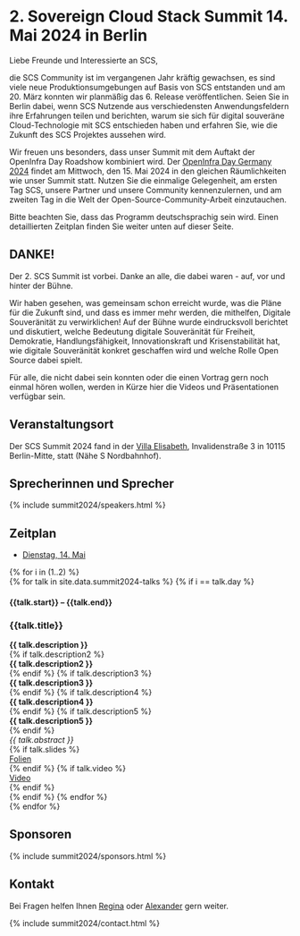 # 2. Sovereign Cloud Stack Summit 14. Mai 2024 in Berlin


Liebe Freunde und Interessierte an SCS,

die SCS Community ist im vergangenen Jahr kräftig gewachsen, es sind viele neue Produktionsumgebungen auf Basis von SCS entstanden und am 20. März konnten wir planmäßig das 6. Release veröffentlichen.
Seien Sie in Berlin dabei, wenn SCS Nutzende aus verschiedensten Anwendungsfeldern ihre Erfahrungen teilen und berichten, warum sie sich für digital souveräne Cloud-Technologie mit SCS entschieden haben und erfahren Sie, wie die Zukunft des SCS Projektes aussehen wird.

Wir freuen uns besonders, dass unser Summit mit dem Auftakt der OpenInfra Day Roadshow kombiniert wird. Der [OpenInfra Day Germany 2024](https://oideurope2024.openinfra.dev/#registration=1) findet am Mittwoch, den 15. Mai 2024 in den gleichen Räumlichkeiten wie unser Summit statt. Nutzen Sie die einmalige Gelegenheit, am ersten Tag SCS, unsere Partner und unsere Community kennenzulernen, und am zweiten Tag in die Welt der Open-Source-Community-Arbeit einzutauchen.

Bitte beachten Sie, dass das Programm deutschsprachig sein wird. Einen detaillierten Zeitplan finden Sie weiter unten auf dieser Seite.

## DANKE!

Der 2. SCS Summit ist vorbei. Danke an alle, die dabei waren -  auf, vor und hinter der Bühne.

Wir haben gesehen, was gemeinsam schon erreicht wurde, was die Pläne für die Zukunft sind, und dass es immer mehr werden, die mithelfen, Digitale Souveränität zu verwirklichen!
Auf der Bühne wurde eindrucksvoll berichtet und diskutiert, welche Bedeutung digitale Souveränität für Freiheit, Demokratie, Handlungsfähigkeit, Innovationskraft und Krisenstabilität hat, wie digitale Souveränität konkret geschaffen wird und welche Rolle Open Source dabei spielt.

Für alle, die nicht dabei sein konnten oder die einen Vortrag gern noch einmal hören wollen, werden in Kürze hier die Videos und Präsentationen verfügbar sein.


## Veranstaltungsort

Der SCS Summit 2024 fand in der [Villa Elisabeth](https://www.elisabeth.berlin/de/kulturorte/villa-elisabeth), Invalidenstraße 3 in 10115 Berlin-Mitte, statt (Nähe S Nordbahnhof).

## Sprecherinnen und Sprecher

{% include summit2024/speakers.html %}

## Zeitplan

<div class="container my-4">
    <!-- Nav tabs -->
    <ul class="schedule-nav nav nav-pills nav-justified" id="schedule-tab" role="tablist">
        <li class="nav-item me-2">
            <a class="nav-link active" id="tab-day-1" data-bs-toggle="tab" href="#day-1" role="tab"
                aria-controls="day-1" aria-selected="true">
                <span class="meta d-none d-lg-block">Dienstag, 14. Mai</span>
            </a>
        </li>
    </ul>
    <!-- Tab panes -->
    <div class="schedule-tab-content tab-content mt-5">
        {% for i in (1..2) %}
        <div class="tab-pane fade {% if i == 1 %}show active{% endif %}" id="day-{{i}}" role="tabpanel"
            aria-labelledby="day-{{i}}">
            {% for talk in site.data.summit2024-talks %}
            {% if i == talk.day %}
            <div class="item item-talk">
                <div class="meta">
                    <h4 class="time">{{talk.start}} – {{talk.end}}</h4>
                    <!--//profile-->
                </div>
                <!--//meta-->
                <div class="content">
                    <h3 class="title mb-2">{{talk.title}}<a data-tab-destination="day-{{i}}"
                            href="#session-{{ forloop.index }}" class="link-unstyled"><i
                                class="fa fa-link ms-2 text-muted" aria-hidden="true" style="font-size: .7em;"></i></a>
                    </h3>
                    <div class="desc pb-2"><b>{{ talk.description }}</b></div>
                    {% if talk.description2 %}<div class="desc pb-2"><b>{{ talk.description2 }}</b></div>{% endif %}
                    {% if talk.description3 %}<div class="desc pb-2"><b>{{ talk.description3 }}</b></div>{% endif %}
                    {% if talk.description4 %}<div class="desc pb-2"><b>{{ talk.description4 }}</b></div>{% endif %}
                    {% if talk.description5 %}<div class="desc pb-2"><b>{{ talk.description5 }}</b></div>{% endif %}
                    <div class="desc pb-2"><i>{{ talk.abstract }}</i></div>
                    {% if talk.slides %}
                    <div class="desc pb-2"><a href="{{ talk.slides }}">Folien</a></div>
                    {% endif %}
                    {% if talk.video %}
                    <div class="desc pb-2"><a href="{{ talk.video }}">Video</a></div>
                    {% endif %}
                </div>
                <!--//content-->
            </div>
            {% endif %}
            {% endfor %}
        </div>
        {% endfor %}
    </div>
</div>


## Sponsoren

{% include summit2024/sponsors.html %}

## Kontakt

Bei Fragen helfen Ihnen [Regina](https://scs.community/metz) oder [Alexander](https://scs.community/diab) gern weiter.

{% include summit2024/contact.html %}
